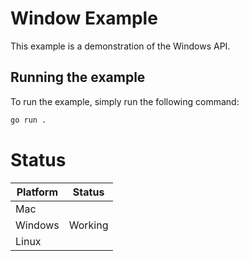 # Window Example

This example is a demonstration of the Windows API.

## Running the example

To run the example, simply run the following command:

```bash
go run .
```

# Status

| Platform | Status  |
|----------|---------|
| Mac      |         |
| Windows  | Working |
| Linux    |         |
